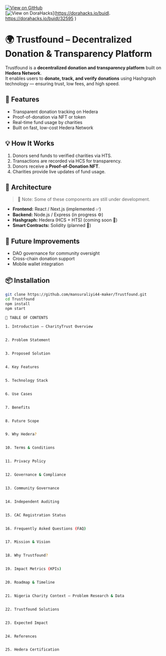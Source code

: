 [![View on GitHub](https://img.shields.io/badge/GitHub-Repository-black?logo=github)](https://github.com/mansuraliyi44-maker/Trustfound-Transparency-Charity)  
[![View on DoraHacks](https://img.shields.io/badge/Dorahacks-Project-blue?logo=hackaday)](https://dorahacks.io/buidl. https://dorahacks.io/buidl/32595 )
# 🌍 Trustfound – Decentralized Donation & Transparency Platform

Trustfound is a **decentralized donation and transparency platform** built on **Hedera Network**.  
It enables users to **donate, track, and verify donations** using Hashgraph technology — ensuring trust, low fees, and high speed.

## 🚀 Features
- Transparent donation tracking on Hedera  
- Proof-of-donation via NFT or token  
- Real-time fund usage by charities  
- Built on fast, low-cost Hedera Network  

## 💡 How It Works
1. Donors send funds to verified charities via HTS.  
2. Transactions are recorded via HCS for transparency.  
3. Donors receive a **Proof-of-Donation NFT**.  
4. Charities provide live updates of fund usage. 
## 🧱 Architecture
> 🔧 Note: Some of these components are still under development.

- **Frontend:** React / Next.js (implemented ✅)
- **Backend:** Node.js / Express (in progress ⚙️)
- **Hashgraph:** Hedera (HCS + HTS) (coming soon 🚀)
- **Smart Contracts:** Solidity (planned 🧩)
 

## 🧩 Future Improvements
- DAO governance for community oversight  
- Cross-chain donation support  
- Mobile wallet integration  

## 📦 Installation
```bash
git clone https://github.com/mansuraliyi44-maker/Trustfound.git
cd Trustfound
npm install
npm start

📑 TABLE OF CONTENTS

1. Introduction – CharityTrust Overview


2. Problem Statement


3. Proposed Solution


4. Key Features


5. Technology Stack


6. Use Cases


7. Benefits


8. Future Scope


9. Why Hedera?


10. Terms & Conditions


11. Privacy Policy


12. Governance & Compliance


13. Community Governance


14. Independent Auditing


15. CAC Registration Status


16. Frequently Asked Questions (FAQ)


17. Mission & Vision


18. Why Trustfound?


19. Impact Metrics (KPIs)


20. Roadmap & Timeline


21. Nigeria Charity Context – Problem Research & Data


22. Trustfound Solutions


23. Expected Impact


24. References


25. Hedera Certification

